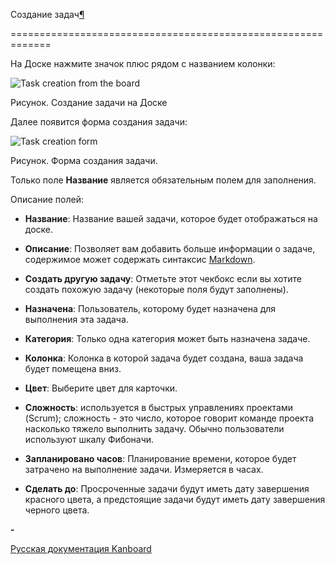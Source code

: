 Создание задач[¶](#creating-tasks "Ссылка на этот заголовок")

=============================================================



На Доске нажмите значок плюс рядом с названием колонки:



![Task creation from the board](https://kanboard.net/screenshots/documentation/task-creation-board.png)



Рисунок. Создание задачи на Доске



Далее появится форма создания задачи:



![Task creation form](https://kanboard.net/screenshots/documentation/task-creation-form.png)



Рисунок. Форма создания задачи.



Только поле **Название** является обязательным полем для заполнения.



Описание полей:



-   **Название**: Название вашей задачи, которое будет отображаться на доске.



-   **Описание**: Позволяет вам добавить больше информации о задаче, содержимое может содержать синтаксис [Markdown](syntax-guide.markdown).



-   **Создать другую задачу**: Отметьте этот чекбокс если вы хотите создать похожую задачу (некоторые поля будут заполнены).



-   **Назначена**: Пользователь, которому будет назначена для выполнения эта задача.



-   **Категория**: Только одна категория может быть назначена задаче.



-   **Колонка**: Колонка в которой задача будет создана, ваша задача будет помещена вниз.



-   **Цвет**: Выберите цвет для карточки.



-   **Сложность**: используется в быстрых управлениях проектами (Scrum); сложность - это число, которое говорит команде проекта насколько тяжело выполнить задачу. Обычно пользователи используют шкалу Фибоначи.



-   **Запланировано часов**: Планирование времени, которое будет затрачено на выполнение задачи. Измеряется в часах.



-   **Сделать до**: Просроченные задачи будут иметь дату завершения красного цвета, а предстоящие задачи будут иметь дату завершения черного цвета.



**-**



 



 



 



 



 



 



[Русская документация Kanboard](http://kanboard.ru/doc/)

